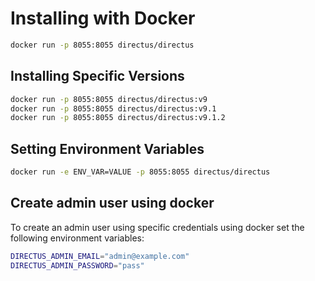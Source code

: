 # Installing with Docker

```bash
docker run -p 8055:8055 directus/directus
```

## Installing Specific Versions

```bash
docker run -p 8055:8055 directus/directus:v9
docker run -p 8055:8055 directus/directus:v9.1
docker run -p 8055:8055 directus/directus:v9.1.2
```

## Setting Environment Variables

```bash
docker run -e ENV_VAR=VALUE -p 8055:8055 directus/directus
```

## Create admin user using docker

To create an admin user using specific credentials using docker set the following environment
variables:

```bash
DIRECTUS_ADMIN_EMAIL="admin@example.com"
DIRECTUS_ADMIN_PASSWORD="pass"
```
